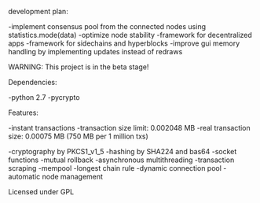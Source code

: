 development plan:

-implement consensus pool from the connected nodes using statistics.mode(data)
-optimize node stability
-framework for decentralized apps
-framework for sidechains and hyperblocks
-improve gui memory handling by implementing updates instead of redraws

WARNING: This project is in the beta stage!

Dependencies:

-python 2.7
-pycrypto

Features:

-instant transactions
-transaction size limit: 0.002048 MB
-real transaction size: 0.00075 MB (750 MB per 1 million txs)

-cryptography by PKCS1_v1_5
-hashing by SHA224 and bas64
-socket functions
-mutual rollback
-asynchronous multithreading
-transaction scraping
-mempool
-longest chain rule
-dynamic connection pool
-automatic node management

Licensed under GPL

